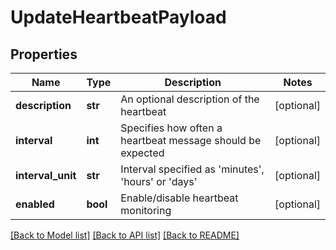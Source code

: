 # UpdateHeartbeatPayload

## Properties
Name | Type | Description | Notes
------------ | ------------- | ------------- | -------------
**description** | **str** | An optional description of the heartbeat | [optional] 
**interval** | **int** | Specifies how often a heartbeat message should be expected | [optional] 
**interval_unit** | **str** | Interval specified as &#39;minutes&#39;, &#39;hours&#39; or &#39;days&#39; | [optional] 
**enabled** | **bool** | Enable/disable heartbeat monitoring | [optional] 

[[Back to Model list]](../README.md#documentation-for-models) [[Back to API list]](../README.md#documentation-for-api-endpoints) [[Back to README]](../README.md)


